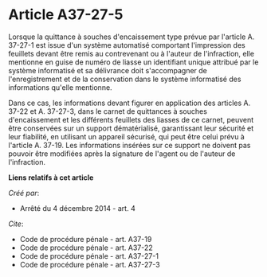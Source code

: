 # Article A37-27-5

Lorsque la quittance à souches d'encaissement type prévue par l'article A. 37-27-1 est issue d'un système automatisé
comportant l'impression des feuillets devant être remis au contrevenant ou à l'auteur de l'infraction, elle mentionne en
guise de numéro de liasse un identifiant unique attribué par le système informatisé et sa délivrance doit s'accompagner de
l'enregistrement et de la conservation dans le système informatisé des informations qu'elle mentionne. 

Dans ce cas, les informations devant figurer en application des articles A. 37-22 et A. 37-27-3, dans le carnet de quittances
à souches d'encaissement et les différents feuillets des liasses de ce carnet, peuvent être conservées sur un support
dématérialisé, garantissant leur sécurité et leur fiabilité, en utilisant un appareil sécurisé, qui peut être celui prévu à
l'article A. 37-19. Les informations insérées sur ce support ne doivent pas pouvoir être modifiées après la signature de
l'agent ou de l'auteur de l'infraction.

**Liens relatifs à cet article**

_Créé par_:

  - Arrêté du 4 décembre 2014 - art. 4

_Cite_:

  - Code de procédure pénale - art. A37-19
  - Code de procédure pénale - art. A37-22
  - Code de procédure pénale - art. A37-27-1
  - Code de procédure pénale - art. A37-27-3
